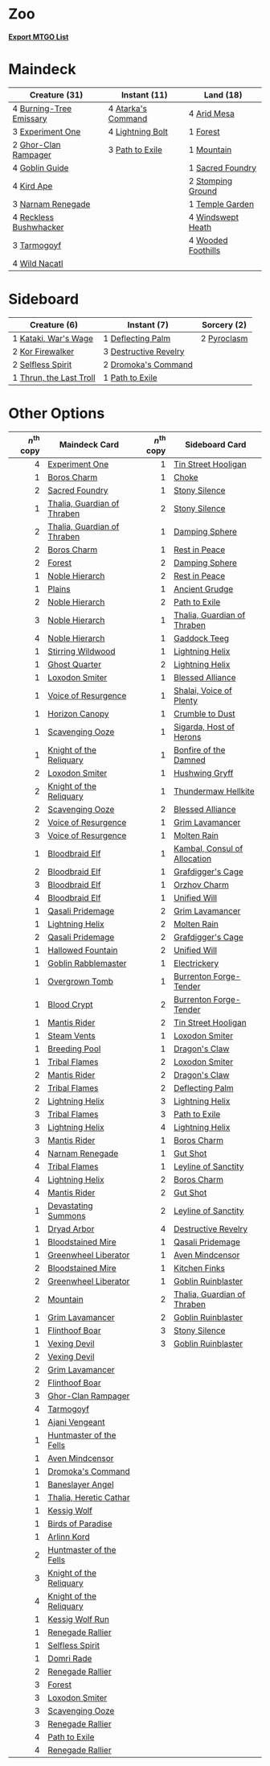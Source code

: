 # Zoo

#### [Export MTGO List](../collection/Zoo/Zoo.txt)
# Maindeck

|                                          Creature (31)                                           |                                        Instant (11)                                         |                                          Land (18)                                          |
|--------------------------------------------------------------------------------------------------|---------------------------------------------------------------------------------------------|---------------------------------------------------------------------------------------------|
|4 [Burning-Tree Emissary](http://gatherer.wizards.com/Pages/Card/Details.aspx?multiverseid=426032)|4 [Atarka's Command](http://gatherer.wizards.com/Pages/Card/Details.aspx?multiverseid=394502)|4 [Arid Mesa](http://gatherer.wizards.com/Pages/Card/Details.aspx?multiverseid=426054)       |
|3 [Experiment One](http://gatherer.wizards.com/Pages/Card/Details.aspx?multiverseid=405219)       |4 [Lightning Bolt](http://gatherer.wizards.com/Pages/Card/Details.aspx?multiverseid=234704)  |1 [Forest](http://gatherer.wizards.com/Pages/Card/Details.aspx?multiverseid=439605)          |
|2 [Ghor-Clan Rampager](http://gatherer.wizards.com/Pages/Card/Details.aspx?multiverseid=425990)   |3 [Path to Exile](http://gatherer.wizards.com/Pages/Card/Details.aspx?multiverseid=370408)   |1 [Mountain](http://gatherer.wizards.com/Pages/Card/Details.aspx?multiverseid=439604)        |
|4 [Goblin Guide](http://gatherer.wizards.com/Pages/Card/Details.aspx?multiverseid=425921)         |                                                                                             |1 [Sacred Foundry](http://gatherer.wizards.com/Pages/Card/Details.aspx?multiverseid=405106)  |
|4 [Kird Ape](http://gatherer.wizards.com/Pages/Card/Details.aspx?multiverseid=413679)             |                                                                                             |2 [Stomping Ground](http://gatherer.wizards.com/Pages/Card/Details.aspx?multiverseid=405110) |
|3 [Narnam Renegade](http://gatherer.wizards.com/Pages/Card/Details.aspx?multiverseid=423784)      |                                                                                             |1 [Temple Garden](http://gatherer.wizards.com/Pages/Card/Details.aspx?multiverseid=405112)   |
|4 [Reckless Bushwhacker](http://gatherer.wizards.com/Pages/Card/Details.aspx?multiverseid=407626) |                                                                                             |4 [Windswept Heath](http://gatherer.wizards.com/Pages/Card/Details.aspx?multiverseid=405115) |
|3 [Tarmogoyf](http://gatherer.wizards.com/Pages/Card/Details.aspx?multiverseid=370404)            |                                                                                             |4 [Wooded Foothills](http://gatherer.wizards.com/Pages/Card/Details.aspx?multiverseid=405116)|
|4 [Wild Nacatl](http://gatherer.wizards.com/Pages/Card/Details.aspx?multiverseid=249401)          |                                                                                             |                                                                                             |


# Sideboard

|                                           Creature (6)                                           |                                          Instant (7)                                           |                                    Sorcery (2)                                     |
|--------------------------------------------------------------------------------------------------|------------------------------------------------------------------------------------------------|------------------------------------------------------------------------------------|
|1 [Kataki, War's Wage](http://gatherer.wizards.com/Pages/Card/Details.aspx?multiverseid=370414)   |1 [Deflecting Palm](http://gatherer.wizards.com/Pages/Card/Details.aspx?multiverseid=386516)    |2 [Pyroclasm](http://gatherer.wizards.com/Pages/Card/Details.aspx?multiverseid=4354)|
|2 [Kor Firewalker](http://gatherer.wizards.com/Pages/Card/Details.aspx?multiverseid=442010)       |3 [Destructive Revelry](http://gatherer.wizards.com/Pages/Card/Details.aspx?multiverseid=373351)|                                                                                    |
|2 [Selfless Spirit](http://gatherer.wizards.com/Pages/Card/Details.aspx?multiverseid=414332)      |2 [Dromoka's Command](http://gatherer.wizards.com/Pages/Card/Details.aspx?multiverseid=394558)  |                                                                                    |
|1 [Thrun, the Last Troll](http://gatherer.wizards.com/Pages/Card/Details.aspx?multiverseid=214050)|1 [Path to Exile](http://gatherer.wizards.com/Pages/Card/Details.aspx?multiverseid=370408)      |                                                                                    |


# Other Options

|*n*<sup>th</sup> copy|                                            Maindeck Card                                             |*n*<sup>th</sup> copy|                                            Sideboard Card                                             |
|--------------------:|------------------------------------------------------------------------------------------------------|--------------------:|-------------------------------------------------------------------------------------------------------|
|                    4|[Experiment One](http://gatherer.wizards.com/Pages/Card/Details.aspx?multiverseid=405219)             |                    1|[Tin Street Hooligan](http://gatherer.wizards.com/Pages/Card/Details.aspx?multiverseid=96960)          |
|                    1|[Boros Charm](http://gatherer.wizards.com/Pages/Card/Details.aspx?multiverseid=442188)                |                    1|[Choke](http://gatherer.wizards.com/Pages/Card/Details.aspx?multiverseid=430685)                       |
|                    2|[Sacred Foundry](http://gatherer.wizards.com/Pages/Card/Details.aspx?multiverseid=405106)             |                    1|[Stony Silence](http://gatherer.wizards.com/Pages/Card/Details.aspx?multiverseid=425850)               |
|                    1|[Thalia, Guardian of Thraben](http://gatherer.wizards.com/Pages/Card/Details.aspx?multiverseid=442025)|                    2|[Stony Silence](http://gatherer.wizards.com/Pages/Card/Details.aspx?multiverseid=425850)               |
|                    2|[Thalia, Guardian of Thraben](http://gatherer.wizards.com/Pages/Card/Details.aspx?multiverseid=442025)|                    1|[Damping Sphere](http://gatherer.wizards.com/Pages/Card/Details.aspx?multiverseid=443101)              |
|                    2|[Boros Charm](http://gatherer.wizards.com/Pages/Card/Details.aspx?multiverseid=442188)                |                    1|[Rest in Peace](http://gatherer.wizards.com/Pages/Card/Details.aspx?multiverseid=442021)               |
|                    2|[Forest](http://gatherer.wizards.com/Pages/Card/Details.aspx?multiverseid=439605)                     |                    2|[Damping Sphere](http://gatherer.wizards.com/Pages/Card/Details.aspx?multiverseid=443101)              |
|                    1|[Noble Hierarch](http://gatherer.wizards.com/Pages/Card/Details.aspx?multiverseid=397709)             |                    2|[Rest in Peace](http://gatherer.wizards.com/Pages/Card/Details.aspx?multiverseid=442021)               |
|                    1|[Plains](http://gatherer.wizards.com/Pages/Card/Details.aspx?multiverseid=439601)                     |                    1|[Ancient Grudge](http://gatherer.wizards.com/Pages/Card/Details.aspx?multiverseid=425913)              |
|                    2|[Noble Hierarch](http://gatherer.wizards.com/Pages/Card/Details.aspx?multiverseid=397709)             |                    2|[Path to Exile](http://gatherer.wizards.com/Pages/Card/Details.aspx?multiverseid=370408)               |
|                    3|[Noble Hierarch](http://gatherer.wizards.com/Pages/Card/Details.aspx?multiverseid=397709)             |                    1|[Thalia, Guardian of Thraben](http://gatherer.wizards.com/Pages/Card/Details.aspx?multiverseid=442025) |
|                    4|[Noble Hierarch](http://gatherer.wizards.com/Pages/Card/Details.aspx?multiverseid=397709)             |                    1|[Gaddock Teeg](http://gatherer.wizards.com/Pages/Card/Details.aspx?multiverseid=140188)                |
|                    1|[Stirring Wildwood](http://gatherer.wizards.com/Pages/Card/Details.aspx?multiverseid=401675)          |                    1|[Lightning Helix](http://gatherer.wizards.com/Pages/Card/Details.aspx?multiverseid=205361)             |
|                    1|[Ghost Quarter](http://gatherer.wizards.com/Pages/Card/Details.aspx?multiverseid=430470)              |                    2|[Lightning Helix](http://gatherer.wizards.com/Pages/Card/Details.aspx?multiverseid=205361)             |
|                    1|[Loxodon Smiter](http://gatherer.wizards.com/Pages/Card/Details.aspx?multiverseid=290543)             |                    1|[Blessed Alliance](http://gatherer.wizards.com/Pages/Card/Details.aspx?multiverseid=414302)            |
|                    1|[Voice of Resurgence](http://gatherer.wizards.com/Pages/Card/Details.aspx?multiverseid=426025)        |                    1|[Shalai, Voice of Plenty](http://gatherer.wizards.com/Pages/Card/Details.aspx?multiverseid=442923)     |
|                    1|[Horizon Canopy](http://gatherer.wizards.com/Pages/Card/Details.aspx?multiverseid=438806)             |                    1|[Crumble to Dust](http://gatherer.wizards.com/Pages/Card/Details.aspx?multiverseid=401850)             |
|                    1|[Scavenging Ooze](http://gatherer.wizards.com/Pages/Card/Details.aspx?multiverseid=425959)            |                    1|[Sigarda, Host of Herons](http://gatherer.wizards.com/Pages/Card/Details.aspx?multiverseid=240033)     |
|                    1|[Knight of the Reliquary](http://gatherer.wizards.com/Pages/Card/Details.aspx?multiverseid=370379)    |                    1|[Bonfire of the Damned](http://gatherer.wizards.com/Pages/Card/Details.aspx?multiverseid=425916)       |
|                    2|[Loxodon Smiter](http://gatherer.wizards.com/Pages/Card/Details.aspx?multiverseid=290543)             |                    1|[Hushwing Gryff](http://gatherer.wizards.com/Pages/Card/Details.aspx?multiverseid=420685)              |
|                    2|[Knight of the Reliquary](http://gatherer.wizards.com/Pages/Card/Details.aspx?multiverseid=370379)    |                    1|[Thundermaw Hellkite](http://gatherer.wizards.com/Pages/Card/Details.aspx?multiverseid=438715)         |
|                    2|[Scavenging Ooze](http://gatherer.wizards.com/Pages/Card/Details.aspx?multiverseid=425959)            |                    2|[Blessed Alliance](http://gatherer.wizards.com/Pages/Card/Details.aspx?multiverseid=414302)            |
|                    2|[Voice of Resurgence](http://gatherer.wizards.com/Pages/Card/Details.aspx?multiverseid=426025)        |                    1|[Grim Lavamancer](http://gatherer.wizards.com/Pages/Card/Details.aspx?multiverseid=234706)             |
|                    3|[Voice of Resurgence](http://gatherer.wizards.com/Pages/Card/Details.aspx?multiverseid=426025)        |                    1|[Molten Rain](http://gatherer.wizards.com/Pages/Card/Details.aspx?multiverseid=425928)                 |
|                    1|[Bloodbraid Elf](http://gatherer.wizards.com/Pages/Card/Details.aspx?multiverseid=423509)             |                    1|[Kambal, Consul of Allocation](http://gatherer.wizards.com/Pages/Card/Details.aspx?multiverseid=417756)|
|                    2|[Bloodbraid Elf](http://gatherer.wizards.com/Pages/Card/Details.aspx?multiverseid=423509)             |                    1|[Grafdigger's Cage](http://gatherer.wizards.com/Pages/Card/Details.aspx?multiverseid=426046)           |
|                    3|[Bloodbraid Elf](http://gatherer.wizards.com/Pages/Card/Details.aspx?multiverseid=423509)             |                    1|[Orzhov Charm](http://gatherer.wizards.com/Pages/Card/Details.aspx?multiverseid=366436)                |
|                    4|[Bloodbraid Elf](http://gatherer.wizards.com/Pages/Card/Details.aspx?multiverseid=423509)             |                    1|[Unified Will](http://gatherer.wizards.com/Pages/Card/Details.aspx?multiverseid=193456)                |
|                    1|[Qasali Pridemage](http://gatherer.wizards.com/Pages/Card/Details.aspx?multiverseid=249405)           |                    2|[Grim Lavamancer](http://gatherer.wizards.com/Pages/Card/Details.aspx?multiverseid=234706)             |
|                    1|[Lightning Helix](http://gatherer.wizards.com/Pages/Card/Details.aspx?multiverseid=205361)            |                    2|[Molten Rain](http://gatherer.wizards.com/Pages/Card/Details.aspx?multiverseid=425928)                 |
|                    2|[Qasali Pridemage](http://gatherer.wizards.com/Pages/Card/Details.aspx?multiverseid=249405)           |                    2|[Grafdigger's Cage](http://gatherer.wizards.com/Pages/Card/Details.aspx?multiverseid=426046)           |
|                    1|[Hallowed Fountain](http://gatherer.wizards.com/Pages/Card/Details.aspx?multiverseid=405100)          |                    2|[Unified Will](http://gatherer.wizards.com/Pages/Card/Details.aspx?multiverseid=193456)                |
|                    1|[Goblin Rabblemaster](http://gatherer.wizards.com/Pages/Card/Details.aspx?multiverseid=438486)        |                    1|[Electrickery](http://gatherer.wizards.com/Pages/Card/Details.aspx?multiverseid=253545)                |
|                    1|[Overgrown Tomb](http://gatherer.wizards.com/Pages/Card/Details.aspx?multiverseid=405103)             |                    1|[Burrenton Forge-Tender](http://gatherer.wizards.com/Pages/Card/Details.aspx?multiverseid=438580)      |
|                    1|[Blood Crypt](http://gatherer.wizards.com/Pages/Card/Details.aspx?multiverseid=405093)                |                    2|[Burrenton Forge-Tender](http://gatherer.wizards.com/Pages/Card/Details.aspx?multiverseid=438580)      |
|                    1|[Mantis Rider](http://gatherer.wizards.com/Pages/Card/Details.aspx?multiverseid=386589)               |                    2|[Tin Street Hooligan](http://gatherer.wizards.com/Pages/Card/Details.aspx?multiverseid=96960)          |
|                    1|[Steam Vents](http://gatherer.wizards.com/Pages/Card/Details.aspx?multiverseid=405109)                |                    1|[Loxodon Smiter](http://gatherer.wizards.com/Pages/Card/Details.aspx?multiverseid=290543)              |
|                    1|[Breeding Pool](http://gatherer.wizards.com/Pages/Card/Details.aspx?multiverseid=405095)              |                    1|[Dragon's Claw](http://gatherer.wizards.com/Pages/Card/Details.aspx?multiverseid=243481)               |
|                    1|[Tribal Flames](http://gatherer.wizards.com/Pages/Card/Details.aspx?multiverseid=370362)              |                    2|[Loxodon Smiter](http://gatherer.wizards.com/Pages/Card/Details.aspx?multiverseid=290543)              |
|                    2|[Mantis Rider](http://gatherer.wizards.com/Pages/Card/Details.aspx?multiverseid=386589)               |                    2|[Dragon's Claw](http://gatherer.wizards.com/Pages/Card/Details.aspx?multiverseid=243481)               |
|                    2|[Tribal Flames](http://gatherer.wizards.com/Pages/Card/Details.aspx?multiverseid=370362)              |                    2|[Deflecting Palm](http://gatherer.wizards.com/Pages/Card/Details.aspx?multiverseid=386516)             |
|                    2|[Lightning Helix](http://gatherer.wizards.com/Pages/Card/Details.aspx?multiverseid=205361)            |                    3|[Lightning Helix](http://gatherer.wizards.com/Pages/Card/Details.aspx?multiverseid=205361)             |
|                    3|[Tribal Flames](http://gatherer.wizards.com/Pages/Card/Details.aspx?multiverseid=370362)              |                    3|[Path to Exile](http://gatherer.wizards.com/Pages/Card/Details.aspx?multiverseid=370408)               |
|                    3|[Lightning Helix](http://gatherer.wizards.com/Pages/Card/Details.aspx?multiverseid=205361)            |                    4|[Lightning Helix](http://gatherer.wizards.com/Pages/Card/Details.aspx?multiverseid=205361)             |
|                    3|[Mantis Rider](http://gatherer.wizards.com/Pages/Card/Details.aspx?multiverseid=386589)               |                    1|[Boros Charm](http://gatherer.wizards.com/Pages/Card/Details.aspx?multiverseid=442188)                 |
|                    4|[Narnam Renegade](http://gatherer.wizards.com/Pages/Card/Details.aspx?multiverseid=423784)            |                    1|[Gut Shot](http://gatherer.wizards.com/Pages/Card/Details.aspx?multiverseid=397673)                    |
|                    4|[Tribal Flames](http://gatherer.wizards.com/Pages/Card/Details.aspx?multiverseid=370362)              |                    1|[Leyline of Sanctity](http://gatherer.wizards.com/Pages/Card/Details.aspx?multiverseid=397677)         |
|                    4|[Lightning Helix](http://gatherer.wizards.com/Pages/Card/Details.aspx?multiverseid=205361)            |                    2|[Boros Charm](http://gatherer.wizards.com/Pages/Card/Details.aspx?multiverseid=442188)                 |
|                    4|[Mantis Rider](http://gatherer.wizards.com/Pages/Card/Details.aspx?multiverseid=386589)               |                    2|[Gut Shot](http://gatherer.wizards.com/Pages/Card/Details.aspx?multiverseid=397673)                    |
|                    1|[Devastating Summons](http://gatherer.wizards.com/Pages/Card/Details.aspx?multiverseid=194927)        |                    2|[Leyline of Sanctity](http://gatherer.wizards.com/Pages/Card/Details.aspx?multiverseid=397677)         |
|                    1|[Dryad Arbor](http://gatherer.wizards.com/Pages/Card/Details.aspx?multiverseid=282542)                |                    4|[Destructive Revelry](http://gatherer.wizards.com/Pages/Card/Details.aspx?multiverseid=373351)         |
|                    1|[Bloodstained Mire](http://gatherer.wizards.com/Pages/Card/Details.aspx?multiverseid=405094)          |                    1|[Qasali Pridemage](http://gatherer.wizards.com/Pages/Card/Details.aspx?multiverseid=249405)            |
|                    1|[Greenwheel Liberator](http://gatherer.wizards.com/Pages/Card/Details.aspx?multiverseid=423775)       |                    1|[Aven Mindcensor](http://gatherer.wizards.com/Pages/Card/Details.aspx?multiverseid=429861)             |
|                    2|[Bloodstained Mire](http://gatherer.wizards.com/Pages/Card/Details.aspx?multiverseid=405094)          |                    1|[Kitchen Finks](http://gatherer.wizards.com/Pages/Card/Details.aspx?multiverseid=370458)               |
|                    2|[Greenwheel Liberator](http://gatherer.wizards.com/Pages/Card/Details.aspx?multiverseid=423775)       |                    1|[Goblin Ruinblaster](http://gatherer.wizards.com/Pages/Card/Details.aspx?multiverseid=180411)          |
|                    2|[Mountain](http://gatherer.wizards.com/Pages/Card/Details.aspx?multiverseid=439604)                   |                    2|[Thalia, Guardian of Thraben](http://gatherer.wizards.com/Pages/Card/Details.aspx?multiverseid=442025) |
|                    1|[Grim Lavamancer](http://gatherer.wizards.com/Pages/Card/Details.aspx?multiverseid=234706)            |                    2|[Goblin Ruinblaster](http://gatherer.wizards.com/Pages/Card/Details.aspx?multiverseid=180411)          |
|                    1|[Flinthoof Boar](http://gatherer.wizards.com/Pages/Card/Details.aspx?multiverseid=413708)             |                    3|[Stony Silence](http://gatherer.wizards.com/Pages/Card/Details.aspx?multiverseid=425850)               |
|                    1|[Vexing Devil](http://gatherer.wizards.com/Pages/Card/Details.aspx?multiverseid=278257)               |                    3|[Goblin Ruinblaster](http://gatherer.wizards.com/Pages/Card/Details.aspx?multiverseid=180411)          |
|                    2|[Vexing Devil](http://gatherer.wizards.com/Pages/Card/Details.aspx?multiverseid=278257)               |                     |                                                                                                       |
|                    2|[Grim Lavamancer](http://gatherer.wizards.com/Pages/Card/Details.aspx?multiverseid=234706)            |                     |                                                                                                       |
|                    2|[Flinthoof Boar](http://gatherer.wizards.com/Pages/Card/Details.aspx?multiverseid=413708)             |                     |                                                                                                       |
|                    3|[Ghor-Clan Rampager](http://gatherer.wizards.com/Pages/Card/Details.aspx?multiverseid=425990)         |                     |                                                                                                       |
|                    4|[Tarmogoyf](http://gatherer.wizards.com/Pages/Card/Details.aspx?multiverseid=370404)                  |                     |                                                                                                       |
|                    1|[Ajani Vengeant](http://gatherer.wizards.com/Pages/Card/Details.aspx?multiverseid=266299)             |                     |                                                                                                       |
|                    1|[Huntmaster of the Fells](http://gatherer.wizards.com/Pages/Card/Details.aspx?multiverseid=439333)    |                     |                                                                                                       |
|                    1|[Aven Mindcensor](http://gatherer.wizards.com/Pages/Card/Details.aspx?multiverseid=429861)            |                     |                                                                                                       |
|                    1|[Dromoka's Command](http://gatherer.wizards.com/Pages/Card/Details.aspx?multiverseid=394558)          |                     |                                                                                                       |
|                    1|[Baneslayer Angel](http://gatherer.wizards.com/Pages/Card/Details.aspx?multiverseid=401633)           |                     |                                                                                                       |
|                    1|[Thalia, Heretic Cathar](http://gatherer.wizards.com/Pages/Card/Details.aspx?multiverseid=414338)     |                     |                                                                                                       |
|                    1|[Kessig Wolf](http://gatherer.wizards.com/Pages/Card/Details.aspx?multiverseid=220040)                |                     |                                                                                                       |
|                    1|[Birds of Paradise](http://gatherer.wizards.com/Pages/Card/Details.aspx?multiverseid=416933)          |                     |                                                                                                       |
|                    1|[Arlinn Kord](http://gatherer.wizards.com/Pages/Card/Details.aspx?multiverseid=439318)                |                     |                                                                                                       |
|                    2|[Huntmaster of the Fells](http://gatherer.wizards.com/Pages/Card/Details.aspx?multiverseid=439333)    |                     |                                                                                                       |
|                    3|[Knight of the Reliquary](http://gatherer.wizards.com/Pages/Card/Details.aspx?multiverseid=370379)    |                     |                                                                                                       |
|                    4|[Knight of the Reliquary](http://gatherer.wizards.com/Pages/Card/Details.aspx?multiverseid=370379)    |                     |                                                                                                       |
|                    1|[Kessig Wolf Run](http://gatherer.wizards.com/Pages/Card/Details.aspx?multiverseid=373323)            |                     |                                                                                                       |
|                    1|[Renegade Rallier](http://gatherer.wizards.com/Pages/Card/Details.aspx?multiverseid=423800)           |                     |                                                                                                       |
|                    1|[Selfless Spirit](http://gatherer.wizards.com/Pages/Card/Details.aspx?multiverseid=414332)            |                     |                                                                                                       |
|                    1|[Domri Rade](http://gatherer.wizards.com/Pages/Card/Details.aspx?multiverseid=425986)                 |                     |                                                                                                       |
|                    2|[Renegade Rallier](http://gatherer.wizards.com/Pages/Card/Details.aspx?multiverseid=423800)           |                     |                                                                                                       |
|                    3|[Forest](http://gatherer.wizards.com/Pages/Card/Details.aspx?multiverseid=439605)                     |                     |                                                                                                       |
|                    3|[Loxodon Smiter](http://gatherer.wizards.com/Pages/Card/Details.aspx?multiverseid=290543)             |                     |                                                                                                       |
|                    3|[Scavenging Ooze](http://gatherer.wizards.com/Pages/Card/Details.aspx?multiverseid=425959)            |                     |                                                                                                       |
|                    3|[Renegade Rallier](http://gatherer.wizards.com/Pages/Card/Details.aspx?multiverseid=423800)           |                     |                                                                                                       |
|                    4|[Path to Exile](http://gatherer.wizards.com/Pages/Card/Details.aspx?multiverseid=370408)              |                     |                                                                                                       |
|                    4|[Renegade Rallier](http://gatherer.wizards.com/Pages/Card/Details.aspx?multiverseid=423800)           |                     |                                                                                                       |

